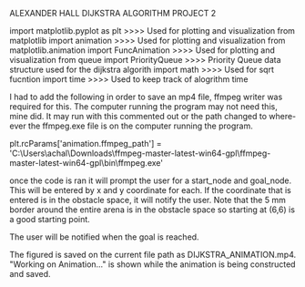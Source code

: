 ALEXANDER HALL DIJKSTRA ALGORITHM PROJECT 2

import matplotlib.pyplot as plt >>>> Used for plotting and visualization
from matplotlib import animation >>>> Used for plotting and visualization
from matplotlib.animation import FuncAnimation >>>> Used for plotting and visualization
from queue import PriorityQueue >>>> Priority Queue data structure used for the dijkstra algorith
import math >>>> Used for sqrt fucntion 
import time >>>> Used to keep track of alogrithm time 

I had to add the following in order to save an mp4 file, ffmpeg writer was required for this. The computer running the program may not need this, mine did. It may run with this commented out or the path changed to where-ever the ffmpeg.exe file is on the computer running the program.

plt.rcParams['animation.ffmpeg_path'] = 'C:\\Users\\achal\Downloads\\ffmpeg-master-latest-win64-gpl\\ffmpeg-master-latest-win64-gpl\\bin\\ffmpeg.exe'

once the code is ran it will prompt the user for a start_node and goal_node. This will be entered by x and y coordinate for each. If the coordinate that is entered is in the obstacle space, it will notify the user. Note that the 5 mm border around the entire arena is in the obstacle space so starting at (6,6) is a good starting point. 

The user will be notified when the goal is reached.

The figured is saved on the current file path as DIJKSTRA_ANIMATION.mp4. "Working on Animation..." is shown while the animation is being constructed and saved. 
